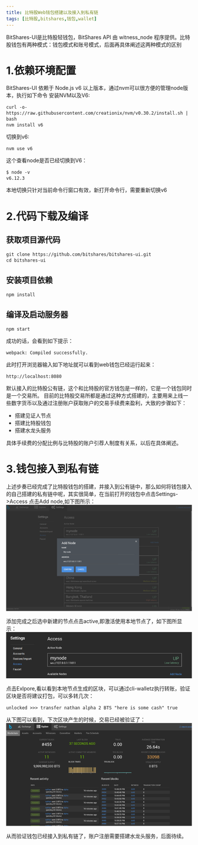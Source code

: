 ```yaml
---
title: 比特股Web钱包搭建以及接入到私有链
tags: [比特股,bitshares,钱包,wallet]
---
```


BitShares-UI是比特股轻钱包，BitShares API 由 witness_node 程序提供。比特股钱包有两种模式：钱包模式和账号模式，后面再具体阐述这两种模式的区别


# 1.依赖环境配置
BitShares-UI 依赖于 Node.js v6 以上版本，通过nvm可以很方便的管理node版本，执行如下命令
安装NVM以及V6:

```
curl -o- https://raw.githubusercontent.com/creationix/nvm/v0.30.2/install.sh | bash
nvm install v6
```
切换到v6:

```
nvm use v6
```
这个查看node是否已经切换到V6：

```
$ node -v 
v6.12.3
```
本地切换只针对当前命令行窗口有效，新打开命令行，需要重新切换v6

# 2.代码下载及编译
## 获取项目源代码

```
git clone https://github.com/bitshares/bitshares-ui.git
cd bitshares-ui
```
## 安装项目依赖

```
npm install
```

## 编译及启动服务器

```
npm start
```
成功的话，会看到如下提示：

```
webpack: Compiled successfully.
```
此时打开浏览器输入如下地址就可以看到web钱包已经运行起来：

```
http://localhost:8080
```
默认接入的比特股公有链，这个和比特股的官方钱包是一样的，它是一个钱包同时是一个交易所。
目前的比特股交易所都是通过这种方式搭建的，主要用来上线一些数字货币以及通过注册账户获取账户的交易手续费来盈利，大致的步骤如下：
- 搭建见证人节点
- 搭建比特股钱包
- 搭建水龙头服务

具体手续费的分配比例与比特股的账户引荐人制度有关系，以后在具体阐述。

# 3.钱包接入到私有链
上述步奏已经完成了比特股钱包的搭建，并接入到公有链中，那么如何将钱包接入的自己搭建的私有链中呢，其实很简单，在当前打开的钱包中点击Settings->Access 点击Add node,如下图所示：
![image](../images/add_node.png)

添加完成之后选中新建的节点点击active,即激活使用本地节点了，如下图所显示：
![image](../images/save_node.png)

点击Exlpore,看以看到本地节点生成的区块，可以通过cli-walletz执行转账，验证区块是否将建议打包，可以多转几次：

```
unlocked >>> transfer nathan alpha 2 BTS "here is some cash" true
```
从下图可以看到，下次区块产生的时候，交易已经被验证了：
![image](../images/success.png)

从而验证钱包已经接入到私有链了，账户注册需要搭建水龙头服务，后面待续。
